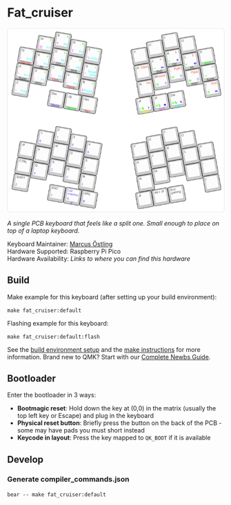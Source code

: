 # Fat_cruiser

![fat_cruiser](../images/keymap.png)

*A single PCB keyboard that feels like a split one.*
*Small enough to place on top of a laptop keyboard.*

 Keyboard Maintainer: [Marcus Östling](https://github.com/mackeper)  
 Hardware Supported: Raspberry Pi Pico  
 Hardware Availability: *Links to where you can find this hardware*  

## Build

Make example for this keyboard (after setting up your build environment):

    make fat_cruiser:default

Flashing example for this keyboard:

    make fat_cruiser:default:flash

See the [build environment setup](https://docs.qmk.fm/#/getting_started_build_tools) and the [make instructions](https://docs.qmk.fm/#/getting_started_make_guide) for more information. Brand new to QMK? Start with our [Complete Newbs Guide](https://docs.qmk.fm/#/newbs).

## Bootloader

Enter the bootloader in 3 ways:

* **Bootmagic reset**: Hold down the key at (0,0) in the matrix (usually the top left key or Escape) and plug in the keyboard
* **Physical reset button**: Briefly press the button on the back of the PCB - some may have pads you must short instead
* **Keycode in layout**: Press the key mapped to `QK_BOOT` if it is available

## Develop

### Generate compiler_commands.json

`bear -- make fat_cruiser:default`
